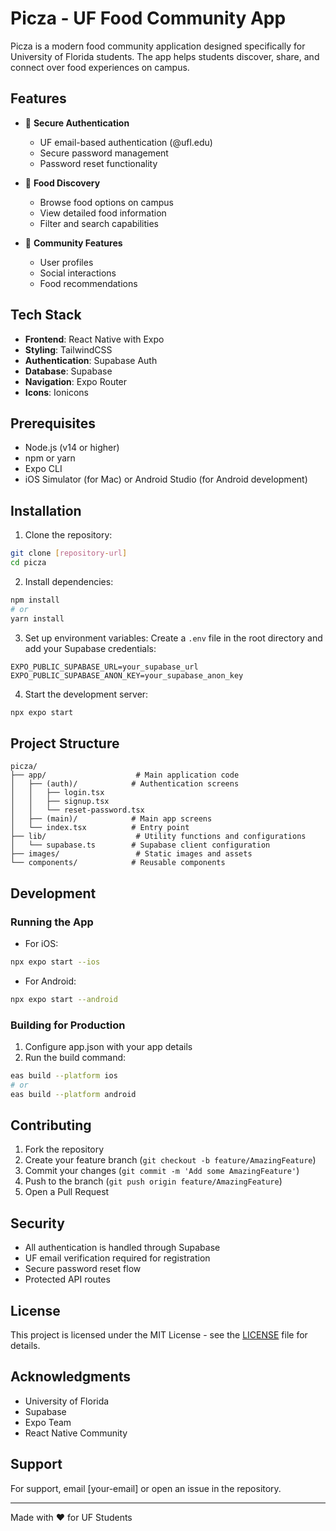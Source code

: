 # Picza - UF Food Community App

Picza is a modern food community application designed specifically for University of Florida students. The app helps students discover, share, and connect over food experiences on campus.

## Features

- 🔐 **Secure Authentication**

  - UF email-based authentication (@ufl.edu)
  - Secure password management
  - Password reset functionality

- 🍕 **Food Discovery**

  - Browse food options on campus
  - View detailed food information
  - Filter and search capabilities

- 👥 **Community Features**
  - User profiles
  - Social interactions
  - Food recommendations

## Tech Stack

- **Frontend**: React Native with Expo
- **Styling**: TailwindCSS
- **Authentication**: Supabase Auth
- **Database**: Supabase
- **Navigation**: Expo Router
- **Icons**: Ionicons

## Prerequisites

- Node.js (v14 or higher)
- npm or yarn
- Expo CLI
- iOS Simulator (for Mac) or Android Studio (for Android development)

## Installation

1. Clone the repository:

```bash
git clone [repository-url]
cd picza
```

2. Install dependencies:

```bash
npm install
# or
yarn install
```

3. Set up environment variables:
   Create a `.env` file in the root directory and add your Supabase credentials:

```
EXPO_PUBLIC_SUPABASE_URL=your_supabase_url
EXPO_PUBLIC_SUPABASE_ANON_KEY=your_supabase_anon_key
```

4. Start the development server:

```bash
npx expo start
```

## Project Structure

```
picza/
├── app/                    # Main application code
│   ├── (auth)/            # Authentication screens
│   │   ├── login.tsx
│   │   ├── signup.tsx
│   │   └── reset-password.tsx
│   ├── (main)/            # Main app screens
│   └── index.tsx          # Entry point
├── lib/                    # Utility functions and configurations
│   └── supabase.ts        # Supabase client configuration
├── images/                 # Static images and assets
└── components/            # Reusable components
```

## Development

### Running the App

- For iOS:

```bash
npx expo start --ios
```

- For Android:

```bash
npx expo start --android
```

### Building for Production

1. Configure app.json with your app details
2. Run the build command:

```bash
eas build --platform ios
# or
eas build --platform android
```

## Contributing

1. Fork the repository
2. Create your feature branch (`git checkout -b feature/AmazingFeature`)
3. Commit your changes (`git commit -m 'Add some AmazingFeature'`)
4. Push to the branch (`git push origin feature/AmazingFeature`)
5. Open a Pull Request

## Security

- All authentication is handled through Supabase
- UF email verification required for registration
- Secure password reset flow
- Protected API routes

## License

This project is licensed under the MIT License - see the [LICENSE](LICENSE) file for details.

## Acknowledgments

- University of Florida
- Supabase
- Expo Team
- React Native Community

## Support

For support, email [your-email] or open an issue in the repository.

---

Made with ❤️ for UF Students
